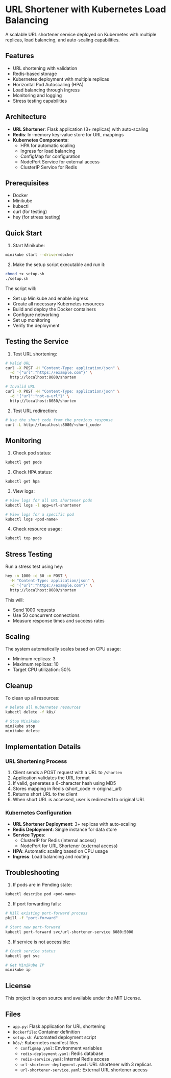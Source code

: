 # URL Shortener with Kubernetes Load Balancing

A scalable URL shortener service deployed on Kubernetes with multiple replicas, load balancing, and auto-scaling capabilities.

## Features

- URL shortening with validation
- Redis-based storage
- Kubernetes deployment with multiple replicas
- Horizontal Pod Autoscaling (HPA)
- Load balancing through Ingress
- Monitoring and logging
- Stress testing capabilities

## Architecture

- **URL Shortener**: Flask application (3+ replicas) with auto-scaling
- **Redis**: In-memory key-value store for URL mappings
- **Kubernetes Components**:
  - HPA for automatic scaling
  - Ingress for load balancing
  - ConfigMap for configuration
  - NodePort Service for external access
  - ClusterIP Service for Redis

## Prerequisites

- Docker
- Minikube
- kubectl
- curl (for testing)
- hey (for stress testing)

## Quick Start

1. Start Minikube:
```bash
minikube start --driver=docker
```

2. Make the setup script executable and run it:
```bash
chmod +x setup.sh
./setup.sh
```

The script will:
- Set up Minikube and enable ingress
- Create all necessary Kubernetes resources
- Build and deploy the Docker containers
- Configure networking
- Set up monitoring
- Verify the deployment

## Testing the Service

1. Test URL shortening:
```bash
# Valid URL
curl -X POST -H "Content-Type: application/json" \
  -d '{"url":"https://example.com"}' \
  http://localhost:8080/shorten

# Invalid URL
curl -X POST -H "Content-Type: application/json" \
  -d '{"url":"not-a-url"}' \
  http://localhost:8080/shorten
```

2. Test URL redirection:
```bash
# Use the short_code from the previous response
curl -L http://localhost:8080/<short_code>
```

## Monitoring

1. Check pod status:
```bash
kubectl get pods
```

2. Check HPA status:
```bash
kubectl get hpa
```

3. View logs:
```bash
# View logs for all URL shortener pods
kubectl logs -l app=url-shortener

# View logs for a specific pod
kubectl logs <pod-name>
```

4. Check resource usage:
```bash
kubectl top pods
```

## Stress Testing

Run a stress test using hey:
```bash
hey -n 1000 -c 50 -m POST \
  -H "Content-Type: application/json" \
  -d '{"url":"https://example.com"}' \
  http://localhost:8080/shorten
```

This will:
- Send 1000 requests
- Use 50 concurrent connections
- Measure response times and success rates

## Scaling

The system automatically scales based on CPU usage:
- Minimum replicas: 3
- Maximum replicas: 10
- Target CPU utilization: 50%

## Cleanup

To clean up all resources:
```bash
# Delete all Kubernetes resources
kubectl delete -f k8s/

# Stop Minikube
minikube stop
minikube delete
```

## Implementation Details

### URL Shortening Process

1. Client sends a POST request with a URL to `/shorten`
2. Application validates the URL format
3. If valid, generates a 6-character hash using MD5
4. Stores mapping in Redis (short_code → original_url)
5. Returns short URL to the client
6. When short URL is accessed, user is redirected to original URL

### Kubernetes Configuration

- **URL Shortener Deployment**: 3+ replicas with auto-scaling
- **Redis Deployment**: Single instance for data store
- **Service Types**:
  - ClusterIP for Redis (internal access)
  - NodePort for URL Shortener (external access)
- **HPA**: Automatic scaling based on CPU usage
- **Ingress**: Load balancing and routing

## Troubleshooting

1. If pods are in Pending state:
```bash
kubectl describe pod <pod-name>
```

2. If port forwarding fails:
```bash
# Kill existing port-forward process
pkill -f "port-forward"

# Start new port-forward
kubectl port-forward svc/url-shortener-service 8080:5000
```

3. If service is not accessible:
```bash
# Check service status
kubectl get svc

# Get Minikube IP
minikube ip
```

## License

This project is open source and available under the MIT License.

## Files

- `app.py`: Flask application for URL shortening
- `Dockerfile`: Container definition
- `setup.sh`: Automated deployment script
- `k8s/`: Kubernetes manifest files
  - `configmap.yaml`: Environment variables
  - `redis-deployment.yaml`: Redis database
  - `redis-service.yaml`: Internal Redis access
  - `url-shortener-deployment.yaml`: URL shortener with 3 replicas
  - `url-shortener-service.yaml`: External URL shortener access
